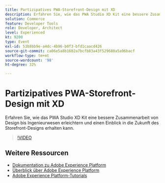 ```yaml
---
title: Partizipatives PWA-Storefront-Design mit XD
description: Erfahren Sie, wie das PWA Studio XD Kit eine bessere Zusammenarbeit von Design bis Ingenieurwesen erleichtern und einen Einblick in die Zukunft des Storefront-Designs erhalten kann.
solution: Commerce
feature: Developer Tools
role: Developer, Architect
level: Experienced
kt: 9200
type: Event
exl-id: 53b8bb9e-a4dc-4b96-b0f3-bfd1caacd426
source-git-commit: ca06e5a8b1602a7bcfb83a43f529680a5a96bacf
workflow-type: tm+mt
source-wordcount: '98'
ht-degree: 32%

---
```


# Partizipatives PWA-Storefront-Design mit XD

Erfahren Sie, wie das PWA Studio XD Kit eine bessere Zusammenarbeit von Design bis Ingenieurwesen erleichtern und einen Einblick in die Zukunft des Storefront-Designs erhalten kann.

>[!VIDEO](https://video.tv.adobe.com/v/337725/?quality=12&learn=on&hidetitle=true)

## Weitere Ressourcen

- [Dokumentation zu Adobe Experience Platform](https://experienceleague.adobe.com/docs/experience-platform.html?lang=de)
- [Überblick über Adobe Experience Platform](https://experienceleague.adobe.com/docs/experience-platform/landing/home.html?lang=de)
- [Adobe Experience Platform-Tutorials](https://experienceleague.adobe.com/docs/platform-learn/tutorials/overview.html?lang=de)
